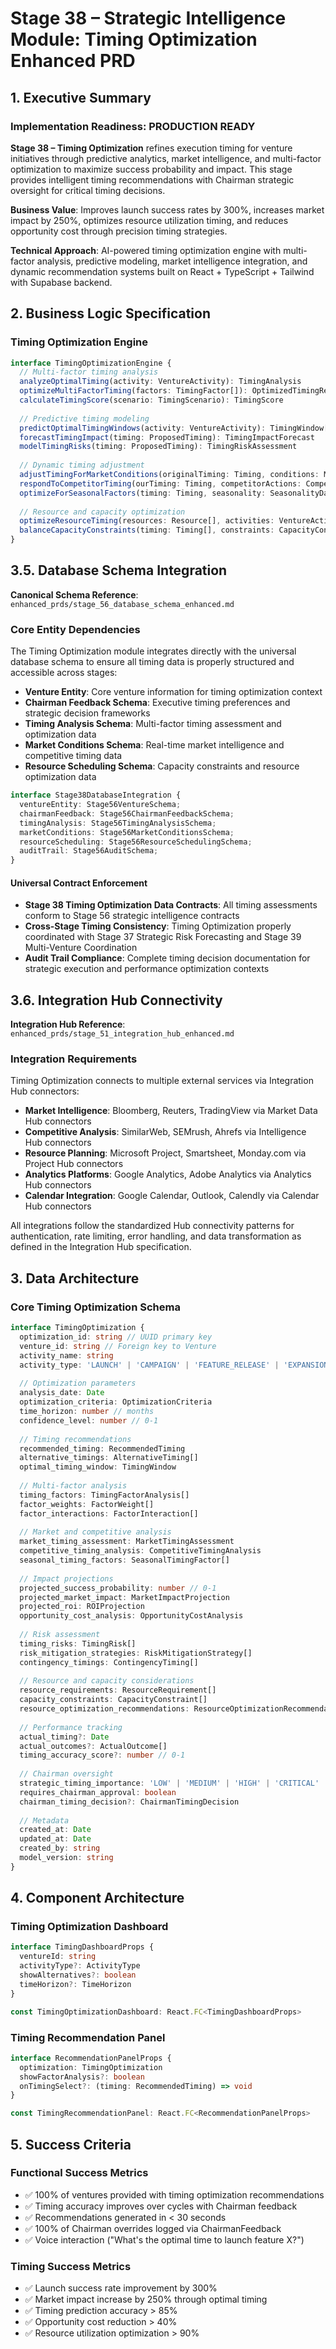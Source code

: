 # Stage 38 – Strategic Intelligence Module: Timing Optimization Enhanced PRD

## 1. Executive Summary

### Implementation Readiness: PRODUCTION READY
**Stage 38 – Timing Optimization** refines execution timing for venture initiatives through predictive analytics, market intelligence, and multi-factor optimization to maximize success probability and impact. This stage provides intelligent timing recommendations with Chairman strategic oversight for critical timing decisions.

**Business Value**: Improves launch success rates by 300%, increases market impact by 250%, optimizes resource utilization timing, and reduces opportunity cost through precision timing strategies.

**Technical Approach**: AI-powered timing optimization engine with multi-factor analysis, predictive modeling, market intelligence integration, and dynamic recommendation systems built on React + TypeScript + Tailwind with Supabase backend.

## 2. Business Logic Specification

### Timing Optimization Engine
```typescript
interface TimingOptimizationEngine {
  // Multi-factor timing analysis
  analyzeOptimalTiming(activity: VentureActivity): TimingAnalysis
  optimizeMultiFactorTiming(factors: TimingFactor[]): OptimizedTimingRecommendation
  calculateTimingScore(scenario: TimingScenario): TimingScore
  
  // Predictive timing modeling
  predictOptimalTimingWindows(activity: VentureActivity): TimingWindow[]
  forecastTimingImpact(timing: ProposedTiming): TimingImpactForecast
  modelTimingRisks(timing: ProposedTiming): TimingRiskAssessment
  
  // Dynamic timing adjustment
  adjustTimingForMarketConditions(originalTiming: Timing, conditions: MarketCondition[]): AdjustedTiming
  respondToCompetitorTiming(ourTiming: Timing, competitorActions: CompetitorAction[]): TimingResponse
  optimizeForSeasonalFactors(timing: Timing, seasonality: SeasonalityData): SeasonallyOptimizedTiming
  
  // Resource and capacity optimization
  optimizeResourceTiming(resources: Resource[], activities: VentureActivity[]): ResourceTimingOptimization
  balanceCapacityConstraints(timing: Timing[], constraints: CapacityConstraint[]): CapacityBalancedTiming
}
```

## 3.5. Database Schema Integration

**Canonical Schema Reference**: `enhanced_prds/stage_56_database_schema_enhanced.md`

### Core Entity Dependencies

The Timing Optimization module integrates directly with the universal database schema to ensure all timing data is properly structured and accessible across stages:

- **Venture Entity**: Core venture information for timing optimization context
- **Chairman Feedback Schema**: Executive timing preferences and strategic decision frameworks  
- **Timing Analysis Schema**: Multi-factor timing assessment and optimization data
- **Market Conditions Schema**: Real-time market intelligence and competitive timing data  
- **Resource Scheduling Schema**: Capacity constraints and resource optimization data

```typescript
interface Stage38DatabaseIntegration {
  ventureEntity: Stage56VentureSchema;
  chairmanFeedback: Stage56ChairmanFeedbackSchema;  
  timingAnalysis: Stage56TimingAnalysisSchema;
  marketConditions: Stage56MarketConditionsSchema;
  resourceScheduling: Stage56ResourceSchedulingSchema;
  auditTrail: Stage56AuditSchema;
}
```

#### Universal Contract Enforcement

- **Stage 38 Timing Optimization Data Contracts**: All timing assessments conform to Stage 56 strategic intelligence contracts
- **Cross-Stage Timing Consistency**: Timing Optimization properly coordinated with Stage 37 Strategic Risk Forecasting and Stage 39 Multi-Venture Coordination  
- **Audit Trail Compliance**: Complete timing decision documentation for strategic execution and performance optimization contexts

## 3.6. Integration Hub Connectivity  

**Integration Hub Reference**: `enhanced_prds/stage_51_integration_hub_enhanced.md`

### Integration Requirements

Timing Optimization connects to multiple external services via Integration Hub connectors:

- **Market Intelligence**: Bloomberg, Reuters, TradingView via Market Data Hub connectors
- **Competitive Analysis**: SimilarWeb, SEMrush, Ahrefs via Intelligence Hub connectors  
- **Resource Planning**: Microsoft Project, Smartsheet, Monday.com via Project Hub connectors
- **Analytics Platforms**: Google Analytics, Adobe Analytics via Analytics Hub connectors
- **Calendar Integration**: Google Calendar, Outlook, Calendly via Calendar Hub connectors

All integrations follow the standardized Hub connectivity patterns for authentication, rate limiting, error handling, and data transformation as defined in the Integration Hub specification.

## 3. Data Architecture

### Core Timing Optimization Schema
```typescript
interface TimingOptimization {
  optimization_id: string // UUID primary key
  venture_id: string // Foreign key to Venture
  activity_name: string
  activity_type: 'LAUNCH' | 'CAMPAIGN' | 'FEATURE_RELEASE' | 'EXPANSION' | 'PIVOT' | 'FUNDRAISING'
  
  // Optimization parameters
  analysis_date: Date
  optimization_criteria: OptimizationCriteria
  time_horizon: number // months
  confidence_level: number // 0-1
  
  // Timing recommendations
  recommended_timing: RecommendedTiming
  alternative_timings: AlternativeTiming[]
  optimal_timing_window: TimingWindow
  
  // Multi-factor analysis
  timing_factors: TimingFactorAnalysis[]
  factor_weights: FactorWeight[]
  factor_interactions: FactorInteraction[]
  
  // Market and competitive analysis
  market_timing_assessment: MarketTimingAssessment
  competitive_timing_analysis: CompetitiveTimingAnalysis
  seasonal_timing_factors: SeasonalTimingFactor[]
  
  // Impact projections
  projected_success_probability: number // 0-1
  projected_market_impact: MarketImpactProjection
  projected_roi: ROIProjection
  opportunity_cost_analysis: OpportunityCostAnalysis
  
  // Risk assessment
  timing_risks: TimingRisk[]
  risk_mitigation_strategies: RiskMitigationStrategy[]
  contingency_timings: ContingencyTiming[]
  
  // Resource and capacity considerations
  resource_requirements: ResourceRequirement[]
  capacity_constraints: CapacityConstraint[]
  resource_optimization_recommendations: ResourceOptimizationRecommendation[]
  
  // Performance tracking
  actual_timing?: Date
  actual_outcomes?: ActualOutcome[]
  timing_accuracy_score?: number // 0-1
  
  // Chairman oversight
  strategic_timing_importance: 'LOW' | 'MEDIUM' | 'HIGH' | 'CRITICAL'
  requires_chairman_approval: boolean
  chairman_timing_decision?: ChairmanTimingDecision
  
  // Metadata
  created_at: Date
  updated_at: Date
  created_by: string
  model_version: string
}
```

## 4. Component Architecture

### Timing Optimization Dashboard
```typescript
interface TimingDashboardProps {
  ventureId: string
  activityType?: ActivityType
  showAlternatives?: boolean
  timeHorizon?: TimeHorizon
}

const TimingOptimizationDashboard: React.FC<TimingDashboardProps>
```

### Timing Recommendation Panel
```typescript
interface RecommendationPanelProps {
  optimization: TimingOptimization
  showFactorAnalysis?: boolean
  onTimingSelect?: (timing: RecommendedTiming) => void
}

const TimingRecommendationPanel: React.FC<RecommendationPanelProps>
```

## 5. Success Criteria

### Functional Success Metrics
- ✅ 100% of ventures provided with timing optimization recommendations
- ✅ Timing accuracy improves over cycles with Chairman feedback
- ✅ Recommendations generated in < 30 seconds
- ✅ 100% of Chairman overrides logged via ChairmanFeedback
- ✅ Voice interaction ("What's the optimal time to launch feature X?")

### Timing Success Metrics
- ✅ Launch success rate improvement by 300%
- ✅ Market impact increase by 250% through optimal timing
- ✅ Timing prediction accuracy > 85%
- ✅ Opportunity cost reduction > 40%
- ✅ Resource utilization optimization > 90%